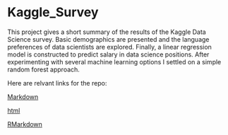 # Kaggle_Survey

This project gives a short summary of the results of the Kaggle Data Science survey. Basic demographics are presented and the language preferences of data scientists are explored. Finally, a linear regression model is constructed to predict salary in data science positions. After experimenting with several machine learning options I settled on a simple random forest approach.

Here are relvant links for the repo:

[Markdown](https://github.com/Alex-A14/Kaggle_Survey/blob/master/kaggle_survey_summary.md)

[html](http://htmlpreview.github.io/?https://github.com/Alex-A14/Kaggle_Survey/blob/master/kaggle_survey_summary.html)

[RMarkdown](https://github.com/Alex-A14/Kaggle_Survey/blob/master/kaggle_survey_summary.Rmd)